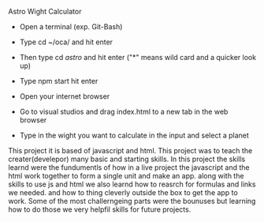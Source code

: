 Astro Wight Calculator


- Open a terminal (exp. Git-Bash)

- Type cd ~/oca/ and hit enter

- Then type cd *astro* and  hit enter ("*" means wild card and  a quicker look up)

- Type npm start hit enter

- Open your internet browser

- Go to visual studios and  drag index.html to a new tab in the web browser

- Type in the wight you want to calculate in the input  and  select a planet


 This project it is based of javascript and html. This project was to teach the  creater(develepor)
 many basic and starting skills. In this project the skills  learnd were the fundumentls of how in a live 
 project the  javascript and  the html work together to form a single unit and make an app.
 along with the skills to use js and html we also learnd  how to reasrch for formulas and links we needed.
 and how to thing cleverly outside the box to get the app to work. Some of the most challerngeing parts were
 the bounuses but learning how to do those we very helpfil skills for future projects.